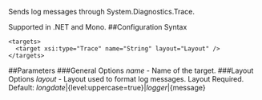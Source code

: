 Sends log messages through System.Diagnostics.Trace. 

Supported in .NET and Mono. 
##Configuration Syntax
```
<targets>
  <target xsi:type="Trace" name="String" layout="Layout" />
</targets>
```
##Parameters
###General Options
_name_ - Name of the target.
###Layout Options
_layout_ - Layout used to format log messages. Layout Required. Default: ${longdate}|${level:uppercase=true}|${logger}|${message}